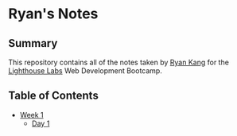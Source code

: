 # Ryan's Notes

## Summary
This repository contains all of the notes taken by [Ryan Kang](https://github.com/rkang626) for the [Lighthouse Labs](https://www.lighthouselabs.ca/en) Web Development Bootcamp.

## Table of Contents
* [Week 1](/Week_1)
  * [Day 1](/Week_1/Day_1)